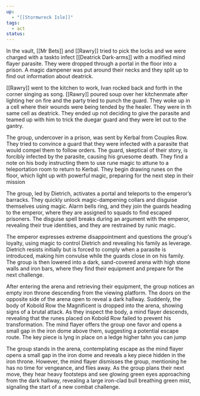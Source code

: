 ```yaml
---
up:
  - "[[Stormwreck Isle]]"
tags:
  - act
status:
---
```


In the vault, [[Mr Bets]] and [[Rawry]] tried to pick the locks and we were charged with a taskto infect [[Deatrick Dark-arms]] with a modified mind flayer parasite. They were dropped through a portal in the floor into a prison. A magic dampener was put around their necks and they split up to find out information about deatrick.

[[Rawry]] went to the kitchen to work, Ivan rocked back and forth in the corner singing as song. [[Rawry]] poured soup over her kitchenmate after lighting her on fire and the party tried to punch the guard. They woke up in a cell where their wounds were being tended by the healer. They were in th same cell as deatrick. They ended up not deciding to give the parasite and teamed up with him to trick the duegar guard and they were let out to the gantry. 

The group, undercover in a prison, was sent by Kerbal from Couples Row. They tried to convince a guard that they were infected with a parasite that would compel them to follow orders. The guard, skeptical of their story, is forcibly infected by the parasite, causing his gruesome death. They find a note on his body instructing them to use rune magic to attune to a teleportation room to return to Kerbal. They begin drawing runes on the floor, which light up with powerful magic, preparing for the next step in their mission

The group, led by Dietrich, activates a portal and teleports to the emperor’s barracks. They quickly unlock magic-dampening collars and disguise themselves using magic. Alarm bells ring, and they join the guards heading to the emperor, where they are assigned to squads to find escaped prisoners. The disguise spell breaks during an argument with the emperor, revealing their true identities, and they are restrained by runic magic.

The emperor expresses extreme disappointment and questions the group's loyalty, using magic to control Dietrich and revealing his family as leverage. Dietrich resists initially but is forced to comply when a parasite is introduced, making him convulse while the guards close in on his family. The group is then lowered into a dark, sand-covered arena with high stone walls and iron bars, where they find their equipment and prepare for the next challenge.

After entering the arena and retrieving their equipment, the group notices an empty iron throne descending from the viewing platform. The doors on the opposite side of the arena open to reveal a dark hallway. Suddenly, the body of Kobold Row the Magnificent is dropped into the arena, showing signs of a brutal attack. As they inspect the body, a mind flayer descends, revealing that the runes placed on Kobold Row failed to prevent his transformation. The mind flayer offers the group one favor and opens a small gap in the iron dome above them, suggesting a potential escape route. The key piece is lyng in place on a ledge higher tahn you can jump

The group stands in the arena, contemplating escape as the mind flayer opens a small gap in the iron dome and reveals a key piece hidden in the iron throne. However, the mind flayer dismisses the group, mentioning he has no time for vengeance, and flies away. As the group plans their next move, they hear heavy footsteps and see glowing green eyes approaching from the dark hallway, revealing a large iron-clad bull breathing green mist, signaling the start of a new combat challenge.


